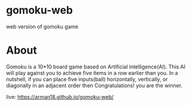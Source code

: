 # gomoku-web
web version of gomoku game

# About
Gomoku is a 10*10 board game based on Artificial intelligence(AI).
This AI will play against you to achieve five items in a row earlier than you. In a nutshell, if you can place five inputs(ball) horizontally, vertically, or diagonally in an adjacent order then Congratulations! you are the winner.

live: https://arman18.github.io/gomoku-web/
